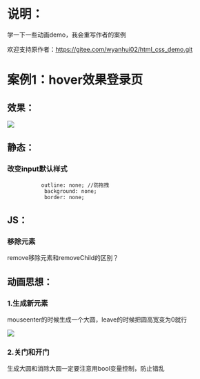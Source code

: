 # 说明：

学一下一些动画demo，我会重写作者的案例

欢迎支持原作者：https://gitee.com/wyanhui02/html_css_demo.git

# 案例1：hover效果登录页

## 效果：

<img src="https://picture-feng.oss-cn-chengdu.aliyuncs.com/img/129.gif" style="zoom: 100%"></img>

## 静态：

### 改变input默认样式

```
		   outline: none; //防拖拽
            background: none; 
            border: none;
```



## JS：

### 移除元素

remove移除元素和removeChild的区别？



## 动画思想：

### 1.生成新元素

mouseenter的时候生成一个大圆，leave的时候把圆高宽变为0就行

<img src="https://picture-feng.oss-cn-chengdu.aliyuncs.com/img/128.gif" style="zoom: 100%"></img>

### 2.关门和开门

生成大圆和消除大圆一定要注意用bool变量控制，防止错乱
